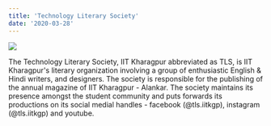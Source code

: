 ```yaml
---
title: 'Technology Literary Society'
date: '2020-03-28'
---
```


![](https://drive.google.com/uc?id=1P_niaH5sHMWIyI8haqXs-twmQJ7ATvWR)

The Technology Literary Society, IIT Kharagpur abbreviated as TLS, is IIT Kharagpur's literary organization involving a group of enthusiastic English & Hindi writers, and designers. The society is responsible for the publishing of the annual magazine of IIT Kharagpur - Alankar. The society maintains its presence amongst the student community and puts forwards its productions on its social medial handles - facebook (@tls.iitkgp), instagram (@tls.iitkgp) and youtube. 